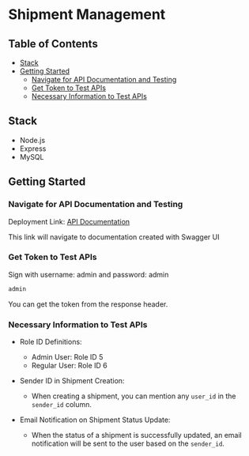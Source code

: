 # Shipment Management

## Table of Contents

- [Stack](#stack)
- [Getting Started](#getting-started)
  - [Navigate for API Documentation and Testing](#navigate-for-api-documentation-and-testing)
  - [Get Token to Test APIs](#get-token-to-test-apis)
  - [Necessary Information to Test APIs](#necessary-information-to-test-apis)
  

## Stack

- Node.js
- Express
- MySQL

## Getting Started

### Navigate for API Documentation and Testing

Deployment Link: [API Documentation](http://ec2-3-93-52-169.compute-1.amazonaws.com/)

This link will navigate to documentation created with Swagger UI

### Get Token to Test APIs

Sign with username: admin and password: admin
```bash
admin
```
You can get the token from the response header.

### Necessary Information to Test APIs

- Role ID Definitions:
  - Admin User: Role ID 5
  - Regular User: Role ID 6

- Sender ID in Shipment Creation:
  - When creating a shipment, you can mention any `user_id` in the `sender_id` column.

- Email Notification on Shipment Status Update:
  - When the status of a shipment is successfully updated, an email notification will be sent to the user based on the `sender_id`.
